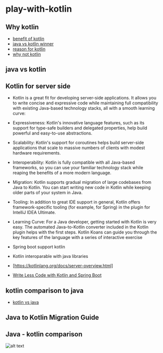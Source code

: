 # play-with-kotlin

## Why kotlin
- [benefit of kotlin](https://sagaratechnology.medium.com/what-are-the-benefits-of-kotlin-d7fdcd1cfc0)
- [java vs kotlin winner](https://nix-united.com/blog/kotlin-vs-java-which-is-the-winner/)
- [reason for kotlin](https://analyticsindiamag.com/5-reasons-why-developers-choose-kotlin-over-java/)
- [why not kotlin ](https://medium.com/google-developer-experts/why-are-java-server-side-developers-not-adopting-kotlin-8eb53e06ee99)

## java vs kotlin

## Kotlin for server side
 - Kotlin is a great fit for developing server-side applications. It allows you to write concise and expressive code while maintaining full compatibility with existing Java-based technology stacks, all with a smooth learning curve:

- Expressiveness: Kotlin's innovative language features, such as its support for type-safe builders and delegated properties, help build powerful and easy-to-use abstractions.

- Scalability: Kotlin's support for coroutines helps build server-side applications that scale to massive numbers of clients with modest hardware requirements.

- Interoperability: Kotlin is fully compatible with all Java-based frameworks, so you can use your familiar technology stack while reaping the benefits of a more modern language.

- Migration: Kotlin supports gradual migration of large codebases from Java to Kotlin. You can start writing new code in Kotlin while keeping older parts of your system in Java.

- Tooling: In addition to great IDE support in general, Kotlin offers framework-specific tooling (for example, for Spring) in the plugin for IntelliJ IDEA Ultimate.

- Learning Curve: For a Java developer, getting started with Kotlin is very easy. The automated Java-to-Kotlin converter included in the Kotlin plugin helps with the first steps. Kotlin Koans can guide you through the key features of the language with a series of interactive exercise 
 - Spring boot support kotlin
 - Kotlin interoparable with java libraries
 - [https://kotlinlang.org/docs/server-overview.html]
 - [Write Less Code with Kotlin and Spring Boot](https://www.youtube.com/watch?v=KqgGeKhIiyo)
 
 
## kotlin comparison to java
- [kotlin vs java](https://kotlinlang.org/docs/comparison-to-java.html)
## Java to Kotlin Migration Guide

## Java - kotlin comparison

![alt text](https://user-images.githubusercontent.com/5081987/151915479-80699f69-928b-465d-bf1f-cb128e33ae43.jpg)
